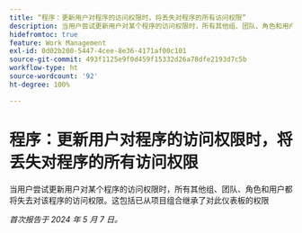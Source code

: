 ```yaml
---
title: “程序：更新用户对程序的访问权限时，将丢失对程序的所有访问权限”
description: 当用户尝试更新用户对某个程序的访问权限时，所有其他组、团队、角色和用户都将失去对该程序的访问权限。这包括已从项目组合继承了对此仪表板的权限
hidefromtoc: true
feature: Work Management
exl-id: 0d02b200-5447-4cee-8e36-4171af00c101
source-git-commit: 493f1125e9f0d459f15332d26a78dfe2193d7c5b
workflow-type: ht
source-wordcount: '92'
ht-degree: 100%

---
```


# 程序：更新用户对程序的访问权限时，将丢失对程序的所有访问权限

当用户尝试更新用户对某个程序的访问权限时，所有其他组、团队、角色和用户都将失去对该程序的访问权限。这包括已从项目组合继承了对此仪表板的权限

_首次报告于 2024 年 5 月 7 日。_
